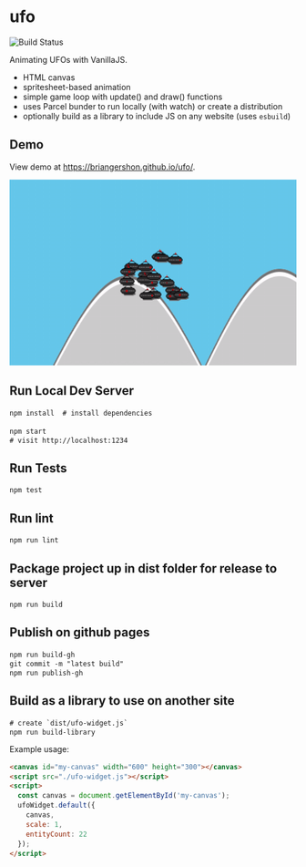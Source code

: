 # ufo

![Build Status](https://github.com/briangershon/ufo/workflows/Continuous%20Integration/badge.svg)

Animating UFOs with VanillaJS.

- HTML canvas
- spritesheet-based animation
- simple game loop with update() and draw() functions
- uses Parcel bunder to run locally (with watch) or create a distribution
- optionally build as a library to include JS on any website (uses `esbuild`)

## Demo

View demo at <https://briangershon.github.io/ufo/>.

<img src="animated.gif" width="640" height="326" alt="UFO animation" />

## Run Local Dev Server

    npm install  # install dependencies

    npm start
    # visit http://localhost:1234

## Run Tests

    npm test

## Run lint

    npm run lint

## Package project up in dist folder for release to server

    npm run build

## Publish on github pages

    npm run build-gh
    git commit -m "latest build"
    npm run publish-gh

## Build as a library to use on another site

    # create `dist/ufo-widget.js`
    npm run build-library

Example usage:

```html
<canvas id="my-canvas" width="600" height="300"></canvas>
<script src="./ufo-widget.js"></script>
<script>
  const canvas = document.getElementById('my-canvas');
  ufoWidget.default({
    canvas,
    scale: 1,
    entityCount: 22
  });
</script>
```
